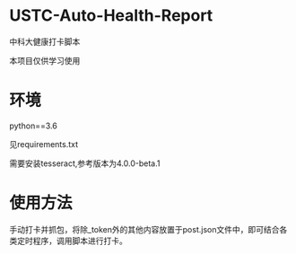 # USTC-Auto-Health-Report
中科大健康打卡脚本

本项目仅供学习使用

# 环境

python==3.6

见requirements.txt

需要安装tesseract,参考版本为4.0.0-beta.1

# 使用方法

手动打卡并抓包，将除_token外的其他内容放置于post.json文件中，即可结合各类定时程序，调用脚本进行打卡。
